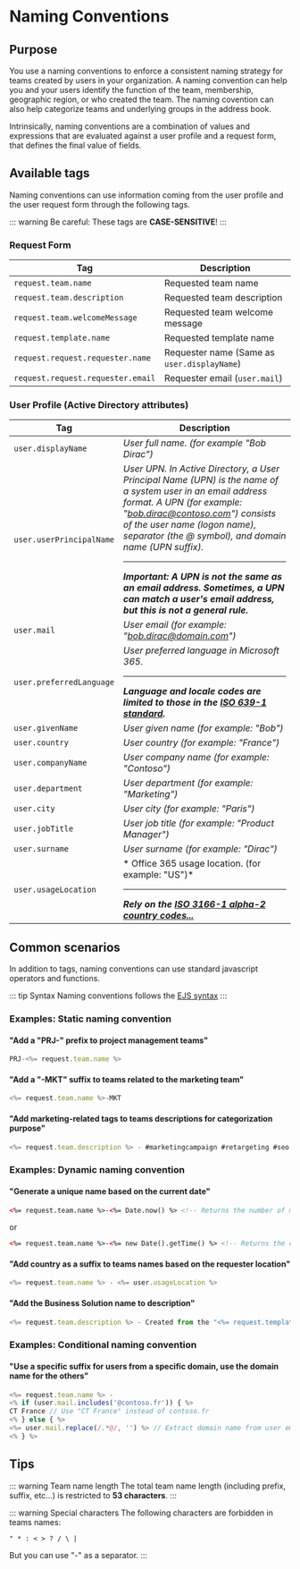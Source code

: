# Naming Conventions

## Purpose
You use a naming conventions to enforce a consistent naming strategy for teams created by users in your organization. A naming convention can help you and your users identify the function of the team, membership, geographic region, or who created the team. The naming covention can also help categorize teams and underlying groups in the address book. 

Intrinsically, naming conventions are a combination of values and expressions that are evaluated against a user profile and a request form, that defines the final value of fields.

## Available tags
Naming conventions can use information coming from the user profile and the user request form through the following tags.

::: warning
Be careful: These tags are **CASE-SENSITIVE**!
:::

### Request Form

| Tag | Description |
|-----|-------------|
| ```request.team.name``` | Requested team name |
| ```request.team.description``` | Requested team description |
| ```request.team.welcomeMessage``` | Requested team welcome message |
| ```request.template.name``` | Requested template name |
| ```request.request.requester.name``` | Requester name (Same as ```user.displayName```) |
| ```request.request.requester.email``` | Requester email (```user.mail```) |


### User Profile (Active Directory attributes)

| Tag | Description |
|-----|-------------|
| ```user.displayName``` | *User full name. (for example "Bob Dirac")*
| ```user.userPrincipalName``` | *User UPN. In Active Directory, a User Principal Name (UPN) is the name of a system user in an email address format. A UPN (for example: "bob.dirac@contoso.com") consists of the user name (logon name), separator (the @ symbol), and domain name (UPN suffix).* <hr>***Important: A UPN is not the same as an email address. Sometimes, a UPN can match a user's email address, but this is not a general rule.*** | 
| ```user.mail``` | *User email (for example: "bob.dirac@domain.com")* |
| ```user.preferredLanguage``` | *User preferred language in Microsoft 365.* <hr>***Language and locale codes are limited to those in the [ISO 639-1 standard](https://en.wikipedia.org/wiki/ISO_639-1).*** |
| ```user.givenName``` | *User given name (for example: "Bob")* |
| ```user.country``` | *User country (for example: "France")* |
| ```user.companyName``` | *User company name (for example: "Contoso")* |
| ```user.department``` | *User department (for example: "Marketing")* |
| ```user.city``` | *User city (for example: "Paris")* |
| ```user.jobTitle``` | *User job title (for example: "Product Manager")* |
| ```user.surname``` | *User surname (for example: "Dirac")* |
| ```user.usageLocation``` |* Office 365 usage location. (for example: "US")* <hr>***Rely on the [ISO 3166-1 alpha-2 country codes...](https://en.wikipedia.org/wiki/ISO_3166-1_alpha-2)*** |


## Common scenarios
In addition to tags, naming conventions can use standard javascript operators and functions.

::: tip Syntax
Naming conventions follows the [EJS syntax](https://ejs.co/#docs)
:::

### Examples: Static naming convention

#### "Add a "PRJ-" prefix to project management teams"
```javascript
PRJ-<%= request.team.name %>
```

#### "Add a "-MKT" suffix to teams related to the marketing team"
```javascript
<%= request.team.name %>-MKT
```

#### "Add marketing-related tags to teams descriptions for categorization purpose"
```javascript
<%= request.team.description %> - #marketingcampaign #retargeting #seo
```

### Examples: Dynamic naming convention

#### "Generate a unique name based on the current date"

```html
<%= request.team.name %>-<%= Date.now() %> <!-- Returns the number of milliseconds elapsed since 1 January 1970 00:00:00 UTC.. Example: `1592241059000` -->
```
or
```html
<%= request.team.name %>-<%= new Date().getTime() %> <!-- Returns the current date and time in the ISO 8601 format. Example: `2020-06-15T17:09:51.312Z` -->
```

#### "Add country as a suffix to teams names based on the requester location"
```javascript
<%= request.team.name %> - <%= user.usageLocation %>
```

#### "Add the Business Solution name to description"
```javascript
<%= request.team.description %> - Created from the "<%= request.template.name %>" team template.
```

### Examples: Conditional naming convention

#### "Use a specific suffix for users from a specific domain, use the domain name for the others"
```javascript
<%= request.team.name %> - 
<% if (user.mail.includes('@contoso.fr')) { %>
CT France // Use "CT France" instead of contoso.fr
<% } else { %>
<%= user.mail.replace(/.*@/, '') %> // Extract domain name from user email address
<% } %>
```

## Tips

::: warning Team name length
The total team name length (including prefix, suffix, etc...) is restricted to **53 characters**.
:::

::: warning Special characters
The following characters are forbidden in teams names:
```
" * : < > ? / \ |
```
But you can use "-" as a separator.
:::
